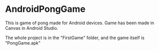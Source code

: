 # AndroidPongGame

This is game of pong made for Android devices. Game has been made in Canvas in Android Studio.

The whole project is in the "FirstGame" folder, and the game itself is "PongGame.apk"